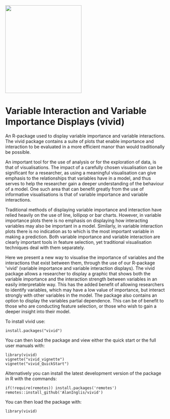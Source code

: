 <img src="https://github.com/AlanInglis/vivid/blob/master/badge/vividLogo.png" width="240" height="276" />


# Variable Interaction and Variable Importance Displays (vivid)

An R-package used to display variable importance and variable interactions. The vivid package contains a suite of plots that enable importance and interaction to be evaluated in a more efficient manor than would traditionally be possible.

An important tool for the use of analysis or for the exploration of data, is that of visualisations. The impact of a carefully chosen visualisation can be significant for a researcher, as using a meaningful visualisation can give emphasis to the relationships that variables have in a model, and thus serves to help the researcher gain a deeper understanding of the behaviour of a model. One such area that can benefit greatly from the use of informative visualisations is that of variable importance and variable interactions.

Traditional methods of displaying variable importance and interaction have relied heavily on the use of line, lollipop or bar charts. However, in variable importance plots there is no emphasis on displaying how interacting variables may also be important in a model. Similarly, in variable interaction plots there is no indication as to which is the most important variable in making a prediction. Both variable importance and variable interaction are clearly important tools in feature selection, yet traditional visualisation techniques deal with them separately. 

Here we present a new way to visualise the importance of variables and the interactions that exist between them, through the use of our R-package 'vivid' (variable importance and variable interaction displays). The vivid package allows a researcher to display a graphic that shows both the variable importance and the interaction strength between variables in an easily interpretable way. This has the added benefit of allowing researchers to identify variables, which may have a low value of importance, but interact strongly with other variables in the model. The package also contains an option to display the variables partial dependence. This can be of benefit to those who are conducting feature selection, or those who wish to gain a deeper insight into their model. 

To install vivid use:

```
install.packages("vivid")
```
You can then load the package and view either the quick start or the full user manuals with:

```
library(vivid)
vignette("vivid_vignette")
vignette("vivid_QuickStart")
```

Alternatively you can install the latest development version of the package in R with the commands:

```
if(!require(remotes)) install.packages('remotes')
remotes::install_github('AlanInglis/vivid')
```

You can then load the package with:

```
library(vivid)
```






